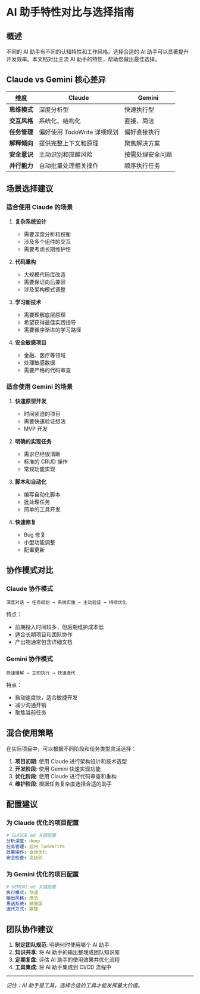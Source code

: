 # AI 助手特性对比与选择指南

## 概述

不同的 AI 助手有不同的认知特性和工作风格。选择合适的 AI 助手可以显著提升开发效率。本文档对比主流 AI 助手的特性，帮助您做出最佳选择。

## Claude vs Gemini 核心差异

| 维度 | Claude | Gemini |
|------|--------|---------|
| **思维模式** | 深度分析型 | 快速执行型 |
| **交互风格** | 系统化、结构化 | 直接、简洁 |
| **任务管理** | 偏好使用 TodoWrite 详细规划 | 偏好直接执行 |
| **解释倾向** | 提供完整上下文和原理 | 聚焦解决方案 |
| **安全意识** | 主动识别和提醒风险 | 按需处理安全问题 |
| **并行能力** | 自动批量处理相关操作 | 顺序执行任务 |

## 场景选择建议

### 适合使用 Claude 的场景

1. **复杂系统设计**
   - 需要深度分析和权衡
   - 涉及多个组件的交互
   - 需要考虑长期维护性

2. **代码重构**
   - 大规模代码库改造
   - 需要保证向后兼容
   - 涉及架构模式调整

3. **学习新技术**
   - 需要理解底层原理
   - 希望获得最佳实践指导
   - 需要循序渐进的学习路径

4. **安全敏感项目**
   - 金融、医疗等领域
   - 处理敏感数据
   - 需要严格的代码审查

### 适合使用 Gemini 的场景

1. **快速原型开发**
   - 时间紧迫的项目
   - 需要快速验证想法
   - MVP 开发

2. **明确的实现任务**
   - 需求已经很清晰
   - 标准的 CRUD 操作
   - 常规功能实现

3. **脚本和自动化**
   - 编写自动化脚本
   - 批处理任务
   - 简单的工具开发

4. **快速修复**
   - Bug 修复
   - 小型功能调整
   - 配置更新

## 协作模式对比

### Claude 协作模式
```
深度对话 → 任务规划 → 系统实施 → 主动验证 → 持续优化
```

特点：
- 前期投入时间较多，但后期维护成本低
- 适合长期项目和团队协作
- 产出物通常包含详细文档

### Gemini 协作模式
```
快速理解 → 立即执行 → 快速迭代
```

特点：
- 启动速度快，适合敏捷开发
- 减少沟通开销
- 聚焦当前任务

## 混合使用策略

在实际项目中，可以根据不同阶段和任务类型灵活选择：

1. **项目初期**: 使用 Claude 进行架构设计和技术选型
2. **开发阶段**: 使用 Gemini 快速实现功能
3. **优化阶段**: 使用 Claude 进行代码审查和重构
4. **维护阶段**: 根据任务复杂度选择合适的助手

## 配置建议

### 为 Claude 优化的项目配置
```yaml
# CLAUDE.md 关键配置
分析深度: deep
任务管理: 启用 TodoWrite
批量操作: 自动优化
安全检查: 高级别
```

### 为 Gemini 优化的项目配置
```yaml
# GEMINI.md 关键配置
执行模式: 快速
输出风格: 简洁
黑话系统: 精简版
迭代方式: 敏捷
```

## 团队协作建议

1. **制定团队规范**: 明确何时使用哪个 AI 助手
2. **知识共享**: 将 AI 助手的输出整理成团队知识库
3. **定期复盘**: 评估 AI 助手的使用效果并优化流程
4. **工具集成**: 将 AI 助手集成到 CI/CD 流程中

---

*记住：AI 助手是工具，选择合适的工具才能发挥最大价值。*